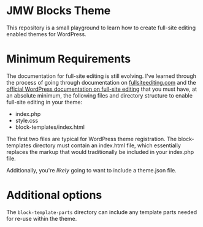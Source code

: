 # JMW Blocks Theme

This repository is a small playground to learn how to create 
full-site editing enabled themes for WordPress.

# Minimum Requirements
The documentation for full-site editing is still evolving. I've learned through the 
process of going through documentation on [fullsiteediting.com](https://fullsiteediting.com) and
the [official WordPress documentation on full-site editing](https://developer.wordpress.org/block-editor/how-to-guides/themes/create-block-theme/)
that you must have, at an absolute minimum, the following files and directory
structure to enable full-site editing in your theme:

- index.php
- style.css
- block-templates/index.html

The first two files are typical for WordPress theme registration. The block-templates
directory must contain an index.html file, which essentially replaces the markup that would
traditionally be included in your index.php file.

Additionally, you're _likely_ going to want to include a theme.json file.

# Additional options
The `block-template-parts` directory can include any template parts needed for re-use within 
the theme.
